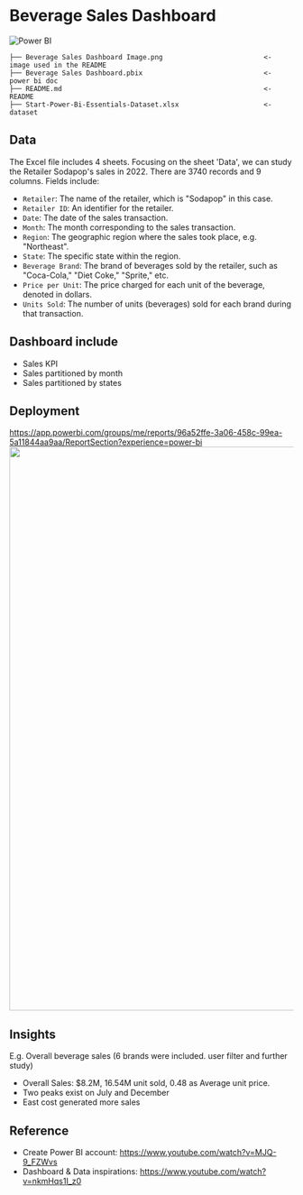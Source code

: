 # Beverage Sales Dashboard

![Power BI](https://img.shields.io/badge/%20Power%20BI-FFFFFF?style=for-the-badge&logo=Power%20BI&logoColor=F2C811)

```
├── Beverage Sales Dashboard Image.png                         <- image used in the README
├── Beverage Sales Dashboard.pbix                              <- power bi doc
├── README.md                                                  <- README
├── Start-Power-Bi-Essentials-Dataset.xlsx                     <- dataset  
```

## Data 
The Excel file includes 4 sheets. Focusing on the sheet 'Data', we can study the Retailer Sodapop's sales in 2022. 
There are 3740 records and 9 columns. Fields include: 
- `Retailer`: The name of the retailer, which is "Sodapop" in this case.
- `Retailer ID`: An identifier for the retailer.
- `Date`: The date of the sales transaction.
- `Month`: The month corresponding to the sales transaction.
- `Region`: The geographic region where the sales took place, e.g. "Northeast".
- `State`: The specific state within the region.
- `Beverage Brand`: The brand of beverages sold by the retailer, such as "Coca-Cola," "Diet Coke," "Sprite," etc.
- `Price per Unit`: The price charged for each unit of the beverage, denoted in dollars.
- `Units Sold`: The number of units (beverages) sold for each brand during that transaction.
  
## Dashboard include
* Sales KPI
* Sales partitioned by month
* Sales partitioned by states

## Deployment
https://app.powerbi.com/groups/me/reports/96a52ffe-3a06-458c-99ea-5a11844aa9aa/ReportSection?experience=power-bi
 <img src="https://github.com/Taweilo/beverage_sales_dashboard/blob/main/2022%20Beverage%20Sales%20Dashbaord.png" width="1000">

## Insights

E.g. Overall beverage sales (6 brands were included. user filter and further study)

- Overall Sales: $8.2M, 16.54M unit sold, 0.48 as Average unit price.
- Two peaks exist on July and December
- East cost generated more sales

## Reference 
- Create Power BI account: https://www.youtube.com/watch?v=MJQ-9_FZWvs
- Dashboard & Data inspirations: https://www.youtube.com/watch?v=nkmHqs1I_z0
